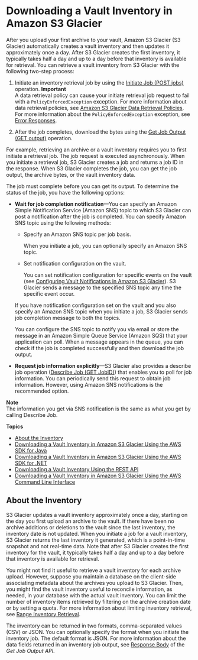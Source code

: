 # Downloading a Vault Inventory in Amazon S3 Glacier<a name="vault-inventory"></a>

After you upload your first archive to your vault, Amazon S3 Glacier \(S3 Glacier\) automatically creates a vault inventory and then updates it approximately once a day\. After S3 Glacier creates the first inventory, it typically takes half a day and up to a day before that inventory is available for retrieval\. You can retrieve a vault inventory from S3 Glacier with the following two\-step process: 

1. Initiate an inventory retrieval job by using the [Initiate Job \(POST jobs\)](api-initiate-job-post.md) operation\.
**Important**  
A data retrieval policy can cause your initiate retrieval job request to fail with a `PolicyEnforcedException` exception\. For more information about data retrieval policies, see [Amazon S3 Glacier Data Retrieval Policies](data-retrieval-policy.md)\. For more information about the `PolicyEnforcedException` exception, see [Error Responses](api-error-responses.md)\.

1. After the job completes, download the bytes using the [Get Job Output \(GET output\)](api-job-output-get.md) operation\. 

For example, retrieving an archive or a vault inventory requires you to first initiate a retrieval job\. The job request is executed asynchronously\. When you initiate a retrieval job, S3 Glacier creates a job and returns a job ID in the response\. When S3 Glacier completes the job, you can get the job output, the archive bytes, or the vault inventory data\. 

The job must complete before you can get its output\. To determine the status of the job, you have the following options:
+ **Wait for job completion notification**—You can specify an Amazon Simple Notification Service \(Amazon SNS\) topic to which S3 Glacier can post a notification after the job is completed\. You can specify Amazon SNS topic using the following methods: 
  + Specify an Amazon SNS topic per job basis\. 

    When you initiate a job, you can optionally specify an Amazon SNS topic\.
  + Set notification configuration on the vault\.

    You can set notification configuration for specific events on the vault \(see [Configuring Vault Notifications in Amazon S3 Glacier](configuring-notifications.md)\)\. S3 Glacier sends a message to the specified SNS topic any time the specific event occur\.

  If you have notification configuration set on the vault and you also specify an Amazon SNS topic when you initiate a job, S3 Glacier sends job completion message to both the topics\. 

  You can configure the SNS topic to notify you via email or store the message in an Amazon Simple Queue Service \(Amazon SQS\) that your application can poll\. When a message appears in the queue, you can check if the job is completed successfully and then download the job output\. 
+ **Request job information explicitly**—S3 Glacier also provides a describe job operation \([Describe Job \(GET JobID\)](api-describe-job-get.md)\) that enables you to poll for job information\. You can periodically send this request to obtain job information\. However, using Amazon SNS notifications is the recommended option\.

**Note**  
The information you get via SNS notification is the same as what you get by calling Describe Job\. 

**Topics**
+ [About the Inventory](#vault-inventory-about)
+ [Downloading a Vault Inventory in Amazon S3 Glacier Using the AWS SDK for Java](retrieving-vault-inventory-java.md)
+ [Downloading a Vault Inventory in Amazon S3 Glacier Using the AWS SDK for \.NET](retrieving-vault-inventory-sdk-dotnet.md)
+ [Downloading a Vault Inventory Using the REST API](retrieving-vault-inventory-rest-api.md)
+ [Downloading a Vault Inventory in Amazon S3 Glacier Using the AWS Command Line Interface](retrieving-vault-inventory-cli.md)

## About the Inventory<a name="vault-inventory-about"></a>

S3 Glacier updates a vault inventory approximately once a day, starting on the day you first upload an archive to the vault\. If there have been no archive additions or deletions to the vault since the last inventory, the inventory date is not updated\. When you initiate a job for a vault inventory, S3 Glacier returns the last inventory it generated, which is a point\-in\-time snapshot and not real\-time data\. Note that after S3 Glacier creates the first inventory for the vault, it typically takes half a day and up to a day before that inventory is available for retrieval\.

 You might not find it useful to retrieve a vault inventory for each archive upload\. However, suppose you maintain a database on the client\-side associating metadata about the archives you upload to S3 Glacier\. Then, you might find the vault inventory useful to reconcile information, as needed, in your database with the actual vault inventory\. You can limit the number of inventory items retrieved by filtering on the archive creation date or by setting a quota\. For more information about limiting inventory retrieval, see [Range Inventory Retrieval](api-initiate-job-post.md#api-initiate-job-post-vault-inventory-list-filtering)\.

The inventory can be returned in two formats, comma\-separated values \(CSV\) or JSON\. You can optionally specify the format when you initiate the inventory job\. The default format is JSON\. For more information about the data fields returned in an inventory job output, see [Response Body](api-job-output-get.md#api-job-output-get-responses-elements) of the *Get Job Output API*\.